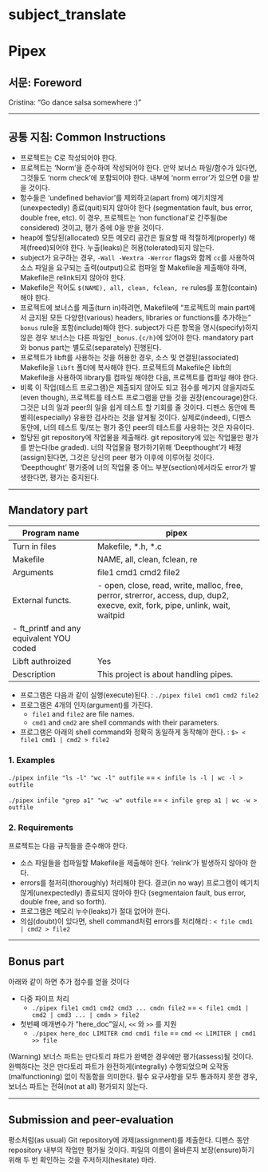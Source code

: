 # subject_translate

# Pipex

## 서문: Foreword

Cristina: “Go dance salsa somewhere :)”

---

## 공통 지침: Common Instructions

- 프로젝트는 C로 작성되어야 한다.
- 프로젝트는 ‘Norm’을 준수하여 작성되어야 한다. 만약 보너스 파일/함수가 있다면, 그것들도 ‘norm check’에 포함되어야 한다. 내부에 ‘norm error’가 있으면 0을 받을 것이다.
- 함수들은 ‘undefined behavior’를 제외하고(apart from) 예기치않게(unexpectedly) 종료(quit)되지 않아야 한다 (segmentation fault, bus error, double free, etc). 이 경우, 프로젝트는 ‘non functional’로 간주될(be considered) 것이고, 평가 중에 0을 받을 것이다.
- heap에 할당된(allocated) 모든 메모리 공간은 필요할 때 적절하게(properly) 해제(freed)되어야 한다. 누출(leaks)은 허용(tolerated)되지 않는다.
- subject가 요구하는 경우, `-Wall -Wextra -Werror` flags와 함께 `cc`를 사용하여 소스 파일을 요구되는 출력(output)으로 컴파일 할 Makefile을 제출해야 하며, Makefile은 relink되지 않아야 한다.
- Makefile은 적어도 `$(NAME), all, clean, fclean, re` rules를 포함(contain)해야 한다.
- 프로젝트에 보너스를 제출(turn in)하려면, Makefile에 “프로젝트의 main part에서 금지된 모든 다양한(various) headers, libraries or functions를 추가하는” `bonus` rule을 포함(include)해야 한다. subject가 다른 항목을 명시(specify)하지 않은 경우 보너스는 다른 파일인 `_bonus.{c/h}`에 있어야 한다. mandatory part와 bonus part는 별도로(separately) 진행된다.
- 프로젝트가 libft를 사용하는 것을 허용한 경우, 소스 및 연결된(associated) Makefile을 `libft` 폴더에 복사해야 한다. 프로젝트의 Makefile은 libft의 Makefile을 사용하여 library를 컴파일 해야한 다음, 프로젝트를 컴파일 해야 한다.
- 비록 이 작업(테스트 프로그램)은 제출되지 않아도 되고 점수를 메기지 않을지라도(even though), 프로젝트를 테스트 프로그램을 만들 것을 권장(encourage)한다. 그것은 너의 일과 peer의 일을 쉽게 테스트 할 기회를 줄 것이다. 디펜스 동안에 특별히(especially) 유용한 검사라는 것을 알게될 것이다. 실제로(indeed), 디펜스 동안에, 너의 테스트 및/또는 평가 중인 peer의 테스트를 사용하는 것은 자유이다.
- 할당된 git repository에 작업물을 제출해라. git repository에 있는 작업물만 평가를 받는다(be graded). 너의 작업물을 평가하기위해 ‘Deepthought’가 배정(assign)된다면, 그것은 당신의 peer 평가 이후에 이루어질 것이다. ‘Deepthought’ 평가중에 너의 작업물 중 어느 부분(section)에서라도 error가 발생한다면, 평가는 중지된다.

---

## Mandatory part

| Program name | pipex |
| --- | --- |
| Turn in files | Makefile, *.h, *.c |
| Makefile | NAME, all, clean, fclean, re |
| Arguments | file1 cmd1 cmd2 file2 |
| External functs. | - open, close, read, write, malloc, free, perror, strerror, access, dup, dup2, execve, exit, fork, pipe, unlink, wait, waitpid
- ft_printf and any equivalent YOU coded |
| Libft authroized | Yes |
| Description | This project is about handling pipes. |
- 프로그램은 다음과 같이 실행(execute)된다.
: `./pipex file1 cmd1 cmd2 file2`
- 프로그램은 4개의 인자(argument)를 가진다.
    - `file1` and `file2` are file names.
    - `cmd1` and `cmd2` are shell commands with their parameters.
- 프로그램은 아래의 shell command와 정확히 동일하게 동작해야 한다.
: `$> < file1 cmd1 | cmd2 > file2`

### 1. Examples

`./pipex infile "ls -l" "wc -l" outfile` == `< infile ls -l | wc -l > outfile`

`./pipex infile "grep a1" "wc -w" outfile` == `< infile grep a1 | wc -w > outfile`

### 2. Requirements

프로젝트는 다음 규칙들을 준수해야 한다.

- 소스 파일들을 컴파일할 Makefile을 제출해야 한다. ‘relink’가 발생하지 않아야 한다.
- errors를 철저히(thoroughly) 처리해야 한다. 결코(in no way) 프로그램이 예기치않게(unexpectedly) 종료되지 않아야 한다 (segmentaion fault, bus error, double free, and so forth).
- 프로그램은 메모리 누수(leaks)가 절대 없어야 한다.
- 의심(doubt)이 있다면, shell command처럼 errors를 처리해라
: `< file cmd1 | cmd2 > file2`

---

## Bonus part

아래와 같이 하면 추가 점수를 얻을 것이다

- 다중 파이프 처리
    - `./pipex file1 cmd1 cmd2 cmd3 ... cmdn file2` == `< file1 cmd1 | cmd2 | cmd3 ... | cmdn > file2`
- 첫번째 매개변수가 “here_doc”일시, `<<` 와 `>>` 를 지원
    - `./pipex here_doc LIMITER cmd cmd1 file` == `cmd << LIMITER | cmd1 >> file`

(Warning) 보너스 파트는 만다토리 파트가 완벽한 경우에만 평가(assess)될 것이다. 완벽하다는 것은 만다토리 파트가 완전하게(integrally) 수행되었으며 오작동(malfunctioning) 없이 작동함을 의미한다. 필수 요구사항을 모두 통과하지 못한 경우, 보너스 파트는 전혀(not at all) 평가되지 않는다.

---

## Submission and peer-evaluation

평소처럼(as usual) Git repository에 과제(assignment)를 제출한다. 디펜스 동안 repository 내부의 작업만 평가될 것이다. 파일의 이름이 올바른지 보장(ensure)하기 위해 두 번 확인하는 것을 주저하지(hesitate) 마라.
